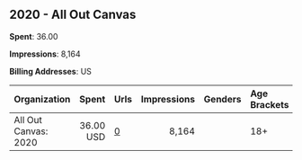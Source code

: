 ## 2020 - All Out Canvas 
**Spent**: 36.00

**Impressions**: 8,164

**Billing Addresses**: US

|Organization|Spent|Urls|Impressions|Genders|Age Brackets|Country Codes|
|:---|---:|:---|---:|:---|:---|:---|
|All Out Canvas: 2020|36.00 USD|[0](https://www.snap.com/political-ads/asset/fefab93a25bd102eed79cda491450b861c388240c96b793ddec2d2144149574b?mediaType=png)|8,164||18+|united states|
